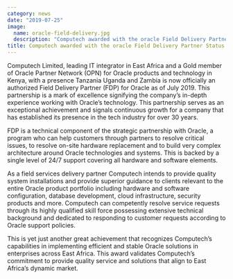 ```yaml
---
category: news
date: "2019-07-25"
image:
  name: oracle-field-delivery.jpg
  description: "Computech awarded with the oracle Field Delivery Partner Status (FDP)"
title: Computech awarded with the oracle Field Delivery Partner Status (FDP)
---
```


Computech Limited, leading IT integrator in East Africa and a Gold member of Oracle Partner Network (OPN) for Oracle products and technology in Kenya, with a presence Tanzania Uganda and Zambia is now officially an authorized Field Delivery Partner (FDP) for Oracle as of July 2019. This partnership is a mark of excellence signifying the company’s in-depth experience working with Oracle’s technology. This partnership serves as an exceptional achievement and signals continuous growth for a company that has established its presence in the tech industry for over 30 years.

FDP is a technical component of the strategic partnership with Oracle, a program who can help customers through partners to resolve critical issues, to resolve on-site hardware replacement and to build very complex architecture around Oracle technologies and systems. This is backed by a single level of 24/7 support covering all hardware and software elements. 
 
As a field services delivery partner Computech intends to provide quality system installations and provide superior guidance to clients relevant to the entire Oracle product portfolio including hardware and software configuration, database development, cloud infrastructure, security products and more. Computech can competently resolve service requests through its highly qualified skill force possessing extensive technical background and dedicated to responding to customer requests according to Oracle support policies. 

This is yet just another great achievement that recognizes Computech’s capabilities in implementing efficient and stable Oracle solutions in enterprises across East Africa. This award validates Computech’s commitment to provide quality service and solutions that align to East Africa’s dynamic market. 

